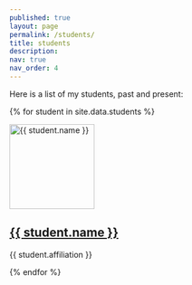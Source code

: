 ```yaml
---
published: true
layout: page
permalink: /students/
title: students
description:
nav: true
nav_order: 4
---
```


Here is a list of my students, past and present:

{% for student in site.data.students %}
<div class="student">
  <img src="{{ site.baseurl }}/assets/img/{{ student.image }}" alt="{{ student.name }}" style="width:150px;height:150px;">
  <h2><a href="{{ student.website }}">{{ student.name }}</a></h2>
  <p>{{ student.affiliation }}</p>
</div>
{% endfor %}
